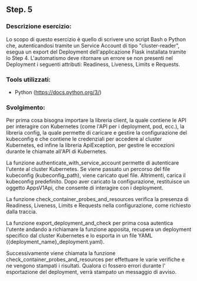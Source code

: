 
## Step. 5
### Descrizione esercizio:

Lo scopo di questo esercizio è quello di scrivere uno script Bash o Python che, autenticandosi tramite un Service Account di tipo "cluster-reader",  esegua un export del Deployment dell'applicazione Flask installata tramite lo Step 4. 
L'automatismo deve ritornare un errore se non presenti nel Deployment i seguenti attributi: Readiness, Liveness, Limits e Requests.

### Tools utilizzati:
- Python (https://docs.python.org/3/)

### Svolgimento:
Per prima cosa bisogna importare la libreria client, la quale contiene le API per interagire con Kubernetes (come l'API per i deployment, pod, ecc.), la libreria config, la quale permette di caricare e gestire la configurazione del kubeconfig e che contiene le credenziali per accedere al cluster Kubernetes, ed infine la libreria ApiException, per gestire le eccezioni durante le chiamate all'API di Kubernetes.

La funzione authenticate_with_service_account permette di autenticare l'utente al cluster Kubernetes.
Se viene passato un percorso del file kubeconfig (kubeconfig_path), viene caricato quel file. Altrimenti, carica il kubeconfig predefinito.
Dopo aver caricato la configurazione, restituisce un oggetto AppsV1Api, che consente di interagire con i deployment.

La funzione check_container_probes_and_resources verifica la presenza di Readiness, Liveness, Limits e Requests nella configurazione, come richiesto dalla traccia.

La funzione export_deployment_and_check per prima cosa autentica l'utente andando a richiamare la funzione apposita, recupera un deployment specifico dal cluster Kubernetes e lo esporta in un file YAML ({deployment_name}_deployment.yaml).

Successivamente viene chiamata la funzione check_container_probes_and_resources per effettuare le varie verifiche e ne vengono stampati i risultati. Qualora ci fossero errori durante l' esportazione del deployment, verrà stampato un messaggio di avviso.
